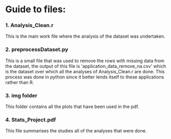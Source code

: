 # Guide to files:
### 1. Analysis_Clean.r
This is the main work file where the analysis of the dataset was undertaken.

### 2. preprocessDataset.py
This is a small file that was used to remove the rows with missing data from the dataset, the output of this file is 'application_data_remove_na.csv' which is the dataset over which all the analyses of Analysis_Clean.r are done.
This process was done in python since it better lends itself to these applications rather than R.

### 3. img folder
This folder contains all the plots that have been used in the pdf.

### 4. Stats_Project.pdf
This file summarises the studies all of the analyses that were done.
